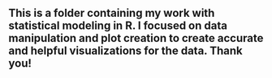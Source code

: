 ## This is a folder containing my work with statistical modeling in R. I focused on data manipulation and plot creation to create accurate and helpful visualizations for the data. Thank you!

